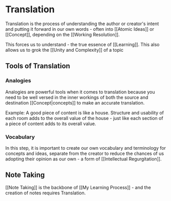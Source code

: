 # Translation
Translation is the process of understanding the author or creator's intent and putting it forward in our own words - often into [[Atomic Ideas]] or [[Concept]], depending on the [[Working Resolution]].


This forces us to understand - the true essence of [[Learning]]. This also allows us to grok the [[Unity and Complexity]] of a topic

## Tools of Translation
### Analogies
Analogies are powerful tools when it comes to translation because you need to be well versed in the inner workings of both the source and destination [[Concept|concepts]] to make an accurate translation.

Example: A good piece of content is like a house. Structure and usability of each room adds to the overall value of the house - just like each section of a piece of content adds to its overall value.  

### Vocabulary
In this step, it is important to create our own vocabulary and terminology for concepts and ideas, separate from the creator to reduce the chances of us adopting their opinion as our own - a form of [[Intellectual Regurgitation]].

## Note Taking
[[Note Taking]] is the backbone of   [[My Learning Process]] - and the creation of notes requires Translation.